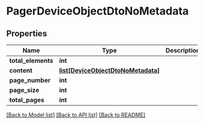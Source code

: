 # PagerDeviceObjectDtoNoMetadata

## Properties
Name | Type | Description | Notes
------------ | ------------- | ------------- | -------------
**total_elements** | **int** |  | [optional] 
**content** | [**list[DeviceObjectDtoNoMetadata]**](DeviceObjectDtoNoMetadata.md) |  | [optional] 
**page_number** | **int** |  | [optional] 
**page_size** | **int** |  | [optional] 
**total_pages** | **int** |  | [optional] 

[[Back to Model list]](../README.md#documentation-for-models) [[Back to API list]](../README.md#documentation-for-api-endpoints) [[Back to README]](../README.md)

